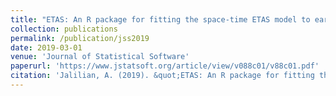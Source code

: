 ```yaml
---
title: "ETAS: An R package for fitting the space-time ETAS model to earthquake data"
collection: publications
permalink: /publication/jss2019
date: 2019-03-01
venue: 'Journal of Statistical Software'
paperurl: 'https://www.jstatsoft.org/article/view/v088c01/v88c01.pdf'
citation: 'Jalilian, A. (2019). &quot;ETAS: An R package for fitting the space-time ETAS model to earthquake data&quot;. <i>Journal of Statistical Software</i>, 88(1), 1-39.'
---
```

